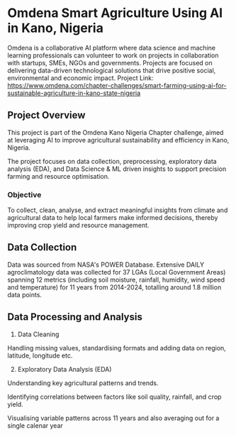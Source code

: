 # Omdena Smart Agriculture Using AI in Kano, Nigeria

Omdena is a collaborative AI platform where data science and machine learning professionals can volunteer to work on projects in collaboration with startups, SMEs, NGOs and governments. Projects are focused on delivering data-driven technological solutions that drive positive social, environmental and economic impact.
Project Link: https://www.omdena.com/chapter-challenges/smart-farming-using-ai-for-sustainable-agriculture-in-kano-state-nigeria 



## Project Overview

This project is part of the Omdena Kano Nigeria Chapter challenge, aimed at leveraging AI to improve agricultural sustainability and efficiency in Kano, Nigeria.


The project focuses on data collection, preprocessing, exploratory data analysis (EDA), and Data Science & ML driven insights to support precision farming and resource optimisation.



### Objective

To collect, clean, analyse, and extract meaningful insights from climate and agricultural data to help local farmers make informed decisions, thereby improving crop yield and resource management.



## Data Collection

Data was sourced from NASA's POWER Database. Extensive DAILY agroclimatology data was collected for 37 LGAs (Local Government Areas) spanning 12 metrics (including soil moisture, rainfall, humidity, wind speed and temperature) for 11 years from 2014-2024, totalling around 1.8 million data points.




## Data Processing and Analysis


1. Data Cleaning

Handling missing values, standardising formats and adding data on region, latitude, longitude etc.


2. Exploratory Data Analysis (EDA)

Understanding key agricultural patterns and trends.

Identifying correlations between factors like soil quality, rainfall, and crop yield.

Visualising variable patterns across 11 years and also averaging out for a single calenar year




